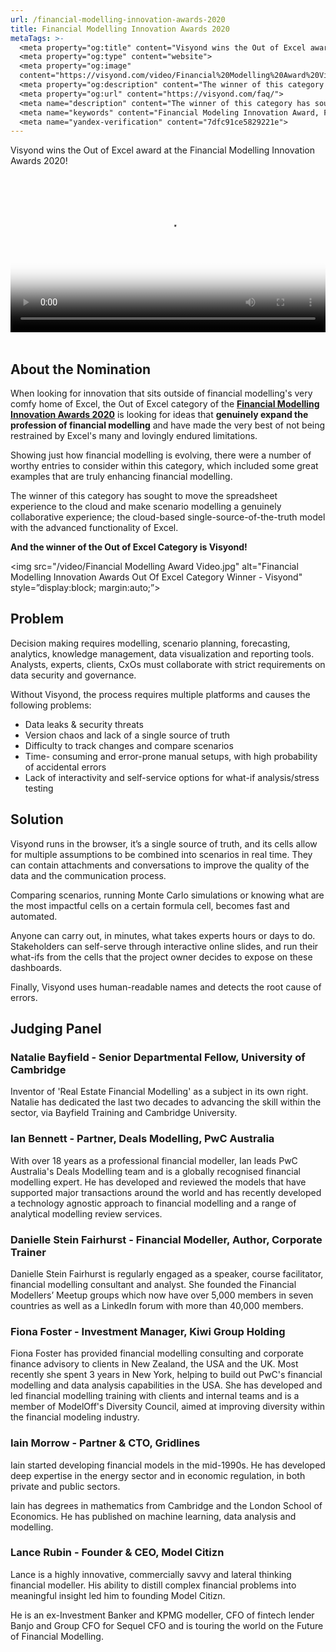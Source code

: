 ```yaml
---
url: /financial-modelling-innovation-awards-2020
title: Financial Modelling Innovation Awards 2020
metaTags: >-
  <meta property="og:title" content="Visyond wins the Out of Excel award at the Financial Modelling Innovation Awards 2020!">
  <meta property="og:type" content="website">
  <meta property="og:image"
  content="https://visyond.com/video/Financial%20Modelling%20Award%20Video.jpg">
  <meta property="og:description" content="The winner of this category has sought to move the spreadsheet experience to the cloud and make scenario modelling a genuinely collaborative experience.">
  <meta property="og:url" content="https://visyond.com/faq/">
  <meta name="description" content="The winner of this category has sought to move the spreadsheet experience to the cloud and make scenario modelling a genuinely collaborative experience.">
  <meta name="keywords" content="Financial Modeling Innovation Award, Financial Modelling Innovation Summit, Financial Modeling Innovation Award 2020">
  <meta name="yandex-verification" content="7dfc91ce5829221e">
---
```

Visyond wins the Out of Excel award at the Financial Modelling Innovation Awards 2020!

<video style="width: 100%; height: auto;" poster="/video/Financial Modelling Award Video.jpg" controls="" controlslist="nodownload noremoteplayback" playsinline="">
<source src="/video/Financial Modelling Award Video.mp4" type="video/mp4; codecs=&quot;avc1.4D401E, mp4a.40.2&quot;">
</video>
<br><br>

## About the Nomination

When looking for innovation that sits outside of financial modelling's very comfy home of Excel, the Out of Excel category of the [**Financial Modelling Innovation Awards 2020**](https://www.financialmodellingawards.com/) is looking for ideas that **genuinely expand the profession of financial modelling** and have made the very best of not being restrained by Excel's many and lovingly endured limitations.

Showing just how financial modelling is evolving, there were a number of worthy entries to consider within this category, which included some great examples that are truly enhancing financial modelling.

The winner of this category has sought to move the spreadsheet experience to the cloud and make scenario modelling a genuinely collaborative experience; the cloud-based single-source-of-the-truth model with the advanced functionality of Excel.

**And the winner of the Out of Excel Category is Visyond!**

<img src="/video/Financial Modelling Award Video.jpg" alt="Financial Modelling Innovation Awards Out Of Excel Category Winner - Visyond" style=”display:block; margin:auto;”>

## Problem

Decision making requires modelling, scenario planning, forecasting, analytics, knowledge management, data visualization and reporting tools. Analysts, experts, clients, CxOs must collaborate with strict requirements on data security and governance. 

Without Visyond, the process requires multiple platforms and causes the following problems:

* Data leaks & security threats
* Version chaos and lack of a single source of truth
* Difficulty to track changes and compare scenarios
* Time- consuming and error-prone manual setups, with high probability of accidental errors
* Lack of interactivity and self-service options for what-if analysis/stress testing

## Solution

Visyond runs in the browser, it’s a single source of truth, and its cells allow for multiple assumptions to be combined into scenarios in real time. They can contain attachments and conversations to improve the quality of the data and the communication process.

Comparing scenarios, running Monte Carlo simulations or knowing what are the most impactful cells on a certain formula cell, becomes fast and automated.

Anyone can carry out, in minutes, what takes experts hours or days to do. Stakeholders can self-serve through interactive online slides, and run their what-ifs from the cells that the project owner decides to expose on these dashboards.

Finally, Visyond uses human-readable names and detects the root cause of errors.

## Judging Panel

### Natalie Bayfield - Senior Departmental Fellow, University of Cambridge

Inventor of 'Real Estate Financial Modelling' as a subject in its own right. Natalie has dedicated the last two decades to advancing the skill within the sector, via Bayfield Training and Cambridge University.

### Ian Bennett - Partner, Deals Modelling, PwC Australia

With over 18 years as a professional financial modeller, Ian leads PwC Australia's Deals Modelling team and is a globally recognised financial modelling expert. He has developed and reviewed the models that have supported major transactions around the world and has recently developed a technology agnostic approach to financial modelling and a range of analytical modelling review services.

### Danielle Stein Fairhurst - Financial Modeller, Author, Corporate Trainer

Danielle Stein Fairhurst is regularly engaged as a speaker, course facilitator, financial modelling consultant and analyst. She founded the Financial Modellers’ Meetup groups which now have over 5,000 members in seven countries as well as a LinkedIn forum with more than 40,000 members.

### Fiona Foster - Investment Manager, Kiwi Group Holding

Fiona Foster has provided financial modelling consulting and corporate finance advisory to clients in New Zealand, the USA and the UK. Most recently she spent 3 years in New York, helping to build out PwC's financial modelling and data analysis capabilities in the USA. She has developed and led financial modelling training with clients and internal teams and is a member of ModelOff's Diversity Council, aimed at improving diversity within the financial modeling industry.

### Iain Morrow - Partner & CTO, Gridlines

Iain started developing financial models in the mid-1990s. He has developed deep expertise in the energy sector and in economic regulation, in both private and public sectors.

Iain has degrees in mathematics from Cambridge and the London School of Economics. He has published on machine learning, data analysis and modelling.

### Lance Rubin - Founder & CEO, Model Citizn

Lance is a highly innovative, commercially savvy and lateral thinking financial modeller. His ability to distill complex financial problems into meaningful insight led him to founding Model Citizn.

He is an ex-Investment Banker and KPMG modeller, CFO of fintech lender Banjo and Group CFO for Sequel CFO and is touring the world on the Future of Financial Modelling.

<br><br>
